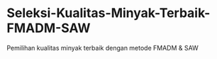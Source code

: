 # Seleksi-Kualitas-Minyak-Terbaik-FMADM-SAW
Pemilihan kualitas minyak terbaik dengan metode FMADM &amp; SAW
